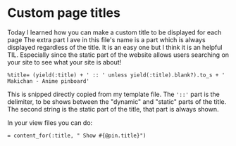 # Custom page titles

Today I learned how you can make a custom title to be displayed for each page
The extra part I ave in this file's name is a part which is always displayed regardless of the title.
It is an easy one but I think it is an helpful TIL. Especially since the static part of the website allows 
users searching on your site to see what your site is about!


```haml
%title= (yield(:title) + ' :: ' unless yield(:title).blank?).to_s + ' Makichan - Anime pinboard'

```

This is snipped directly copied from my template file. The ``` '::' ``` part is the delimiter, 
to be shows between the "dynamic" and "static" parts of the title. The second string is the static part of the title,
that part is always shown.

In your view files you can do:

```haml
= content_for(:title, " Show #{@pin.title}")
```
